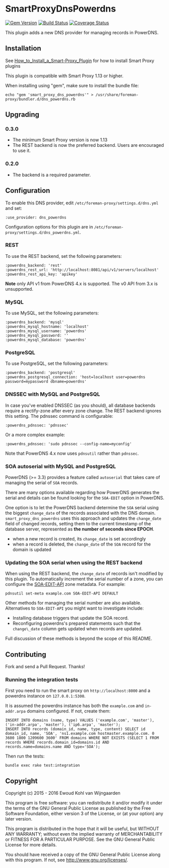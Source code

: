 # SmartProxyDnsPowerdns

[![Gem Version](https://badge.fury.io/rb/smart_proxy_dns_powerdns.svg)](https://badge.fury.io/rb/smart_proxy_dns_powerdns)
[![Build Status](https://travis-ci.org/theforeman/smart_proxy_dns_powerdns.svg?branch=master)](https://travis-ci.org/theforeman/smart_proxy_dns_powerdns)
[![Coverage Status](https://coveralls.io/repos/github/theforeman/smart_proxy_dns_powerdns/badge.svg?branch=master)](https://coveralls.io/github/theforeman/smart_proxy_dns_powerdns?branch=master)

This plugin adds a new DNS provider for managing records in PowerDNS.

## Installation

See [How\_to\_Install\_a\_Smart-Proxy\_Plugin](http://projects.theforeman.org/projects/foreman/wiki/How_to_Install_a_Smart-Proxy_Plugin)
for how to install Smart Proxy plugins

This plugin is compatible with Smart Proxy 1.13 or higher.

When installing using "gem", make sure to install the bundle file:

	echo "gem 'smart_proxy_dns_powerdns'" > /usr/share/foreman-proxy/bundler.d/dns_powerdns.rb

## Upgrading

### 0.3.0

* The minimum Smart Proxy version is now 1.13
* The REST backend is now the preferred backend. Users are encouraged to use it.

### 0.2.0

* The backend is a required parameter.

## Configuration

To enable this DNS provider, edit `/etc/foreman-proxy/settings.d/dns.yml` and set:

    :use_provider: dns_powerdns

Configuration options for this plugin are in `/etc/foreman-proxy/settings.d/dns_powerdns.yml`.

### REST

To use the REST backend, set the following parameters:

    :powerdns_backend: 'rest'
    :powerdns_rest_url: 'http://localhost:8081/api/v1/servers/localhost'
    :powerdns_rest_api_key: 'apikey'

**Note** only API v1 from PowerDNS 4.x is supported. The v0 API from 3.x is unsupported.

### MySQL

To use MySQL, set the following parameters:

    :powerdns_backend: 'mysql'
    :powerdns_mysql_hostname: 'localhost'
    :powerdns_mysql_username: 'powerdns'
    :powerdns_mysql_password: ''
    :powerdns_mysql_database: 'powerdns'

### PostgreSQL

To use PostgreSQL, set the following parameters:

    :powerdns_backend: 'postgresql'
    :powerdns_postgresql_connection: 'host=localhost user=powerdns password=mypassword dbname=powerdns'

### DNSSEC with MySQL and PostgreSQL

In case you've enabled DNSSEC (as you should), all database backends require a rectify-zone after every zone change. The REST backend ignores this setting. The pdnssec command is configurable:

    :powerdns_pdnssec: 'pdnssec'

Or a more complex example:

    :powerdns_pdnssec: 'sudo pdnssec --config-name=myconfig'

Note that PowerDNS 4.x now uses `pdnsutil` rather than `pdnssec`.

### SOA autoserial with MySQL and PostgreSQL

PowerDNS (>= 3.3) provides a feature called `autoserial` that takes care of managing the serial of `SOA` records.

There are many options available regarding how PowerDNS generates the serial and details can be found looking for the `SOA-EDIT` option in PowerDNS.

One option is to let the PowerDNS backend determine the `SOA` serial using the biggest `change_date` of the records associated with the DNS domain.
`smart_proxy_dns_powerdns` uses this approach and updates the `change_date` field of changed records, setting them to the current timestamp of the database server, represented as **the number of seconds since EPOCH**.

* when a new record is created, its `change_date` is set accordingly
* when a record is deleted, the `change_date` of the `SOA` record for the domain is updated

### Updating the SOA serial when using the REST backend

When using the REST backend, the `change_date` of records isn't modified by this plugin.  To automatically increment the serial number of a zone, you can configure the [SOA-EDIT-API](https://doc.powerdns.com/authoritative/domainmetadata.html#soa-edit-api) zone metadata.  For example:

```shell
pdnsutil set-meta example.com SOA-EDIT-API DEFAULT
```

Other methods for managing the serial number are also available.  Alternatives to `SOA-EDIT-API` you might want to investigate include:
  * Installing database triggers that update the SOA record.
  * Reconfiguring powerdns's prepared statements such that the `change\_date` column gets updated when records are updated.

Full discussion of these methods is beyond the scope of this README.

## Contributing

Fork and send a Pull Request. Thanks!

### Running the integration tests

First you need to run the smart proxy on `http://localhost:8000` and a powerdns instance on `127.0.0.1:5300`.

It is assumed the powerdns instance has both the `example.com` and `in-addr.arpa` domains configured. If not, create them:

    INSERT INTO domains (name, type) VALUES ('example.com', 'master'), ('in-addr.arpa', 'master'), ('ip6.arpa', 'master');
    INSERT INTO records (domain_id, name, type, content) SELECT id domain_id, name, 'SOA', 'ns1.example.com hostmaster.example.com. 0 3600 1800 1209600 3600' FROM domains WHERE NOT EXISTS (SELECT 1 FROM records WHERE records.domain_id=domains.id AND records.name=domains.name AND type='SOA');

Then run the tests:

    bundle exec rake test:integration

## Copyright

Copyright (c) 2015 - 2016 Ewoud Kohl van Wijngaarden

This program is free software: you can redistribute it and/or modify
it under the terms of the GNU General Public License as published by
the Free Software Foundation, either version 3 of the License, or
(at your option) any later version.

This program is distributed in the hope that it will be useful,
but WITHOUT ANY WARRANTY; without even the implied warranty of
MERCHANTABILITY or FITNESS FOR A PARTICULAR PURPOSE.  See the
GNU General Public License for more details.

You should have received a copy of the GNU General Public License
along with this program.  If not, see <http://www.gnu.org/licenses/>.

